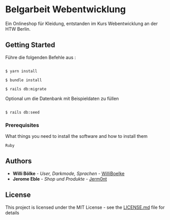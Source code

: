 # Belgarbeit Webentwicklung

Ein Onlineshop für Kleidung, entstanden im Kurs Webentwicklung an der HTW Berlin.

## Getting Started

Führe die folgenden Befehle aus :

<code>
$ yarn install
</code>

<code>
$ bundle install
</code>

<code>
$ rails db:migrate
</code>

Optional um die Datenbank mit Beispieldaten zu füllen

<code>
$ rails db:seed
</code>

### Prerequisites

What things you need to install the software and how to install them

```
Ruby
```
## Authors

* **Willi Bölke** - *User, Darkmode, Sprachen* - [WilliBoelke](https://github.com/WilliBoelke)
* **Jerome Eble** - *Shop und Produkte* - [Jerm0nt](https://github.com/Jerm0nt)

## License

This project is licensed under the MIT License - see the [LICENSE.md](LICENSE.md) file for details

